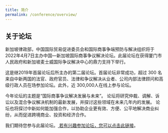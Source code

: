 ```yaml
---
title: 简介
permalink: /conference/overview/
---
```


## 关于论坛

新加坡律政部，中国国际贸易促进委员会和国际商事争端预防与解决组织将于2022年4月7日主办中国—新加坡国际商事争议解决论坛。此届论坛在获得厦门市人民政府和新加坡麦士威国际争议解决中心的鼎力支持下举行。

这是继2019年首届论坛后所主办的第二届论坛。首届论坛非常成功，超过 300 名来自中新两国的法官、政府官员、法律和争议解决从业者、公司内部法律顾问和高级行政人员在场参加论坛。此外，近 300,000人在线上参与论坛。

今年论坛的主题是“国际商事争议解决发展与未来”。 论坛将研究仲裁、调解、诉讼以及混合争议解决机制的最新发展，并探讨这些领域在未来几年内的发展。 论坛也将探讨中新如何能加强合作，以协助企业更有效、方便、公平地解决商业纠纷，从而促进跨境商业、投资和经济合作。

我们期待您参与此届论坛。<a href="https://form.gov.sg/60a3368267fcaf0011ff4922"> 若有兴趣参加论坛，您可以点击此链接</a>。 
